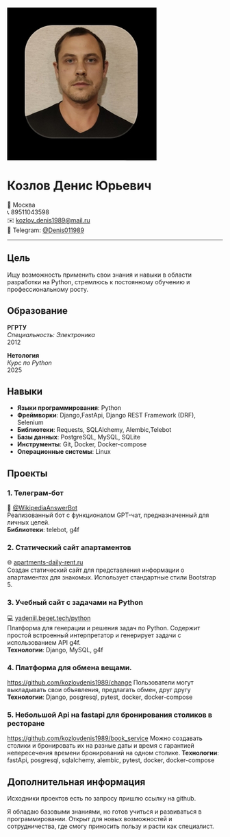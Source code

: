 ![фото](https://github.com/kozlovdenis1989/about_me/blob/main/Screenshot_2025-04-09-17-11-14-865_ru.hh.android-edit.jpg)

# Козлов Денис Юрьевич

📍 Москва  
📞 89511043598  
✉️ kozlov_denis1989@mail.ru  
📱 Telegram: [@Denis011989](https://t.me/Denis011989)  

---

## Цель

Ищу возможность применить свои знания и навыки в области разработки на Python, стремлюсь к постоянному обучению и профессиональному росту.

## Образование

**РГРТУ**  
*Специальность: Электроника*  
2012  

**Нетология**  
*Курс по Python*  
2025  

## Навыки

- **Языки программирования**: Python
- **Фреймворки**: Django,FastApi, Django REST Framework (DRF), Selenium
- **Библиотеки**: Requests, SQLAlchemy, Alembic,Telebot
- **Базы данных**: PostgreSQL, MySQL, SQLite
- **Инструменты**: Git, Docker, Docker-compose
- **Операционные системы**: Linux

## Проекты

### 1. Телеграм-бот
📱 [@WikipediaAnswerBot](https://t.me/WikipediaAnswerBot)  
Реализованный бот с функционалом GPT-чат, предназначенный для личных целей.  
**Библиотеки**: telebot, g4f  

### 2. Статический сайт апартаментов
🌐 [apartments-daily-rent.ru](http://apartments-daily-rent.ru/)  
Создан статический сайт для представления информации о апартаментах для знакомых. Использует стандартные стили Bootstrap 5.  

### 3. Учебный сайт с задачами на Python
💻 [yadeniil.beget.tech/python](http://yadeniil.beget.tech/python/)  
Платформа для генерации и решения задач по Python. Содержит простой встроенный интерпретатор и генерирует задачи с использованием API g4f.  
**Технологии**: Django, MySQL, g4f  

### 4. Платформа для обмена вещами.
https://github.com/kozlovdenis1989/change
Пользователи могут выкладывать свои объявления, предлагать обмен, друг другу
**Технологии**: Django, posgresql, pytest, docker, docker-compose  

### 5. Небольшой Api на fastapi для бронирования столиков в ресторане
https://github.com/kozlovdenis1989/book_service
Можно создавать столики и бронировать их на разные даты и время с гарантией непересечения времени бронирований на одном столике. 
**Технологии**: fastApi, posgresql, sqlalchemy, alembic, pytest, docker, docker-compose



## Дополнительная информация

Исходники проектов есть по запросу пришлю ссылку на github.

Я обладаю базовыми знаниями, но готов учиться и развиваться в программировании. Открыт для новых возможностей и сотрудничества, где смогу приносить пользу и расти как специалист.


